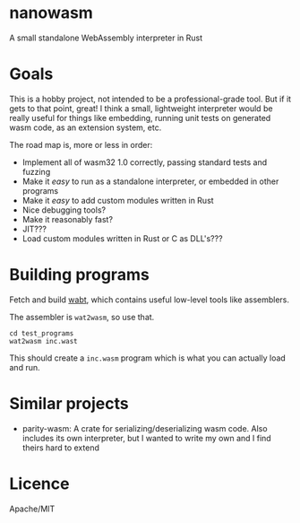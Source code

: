 # nanowasm

A small standalone WebAssembly interpreter in Rust

# Goals

This is a hobby project, not intended to be a professional-grade tool.  But if it gets to that point, great!  I think a small,
lightweight interpreter would be really useful for things like embedding, running unit tests on generated wasm code, as an
extension system, etc.

The road map is, more or less in order:

 * Implement all of wasm32 1.0 correctly, passing standard tests and fuzzing
 * Make it *easy* to run as a standalone interpreter, or embedded in other programs
 * Make it *easy* to add custom modules written in Rust
 * Nice debugging tools?
 * Make it reasonably fast?
 * JIT???
 * Load custom modules written in Rust or C as DLL's???

# Building programs

Fetch and build [wabt](https://github.com/WebAssembly/wabt), which contains useful low-level tools like assemblers.

The assembler is `wat2wasm`, so use that.

```
cd test_programs
wat2wasm inc.wast
```

This should create a `inc.wasm` program which is what you can actually load and run.

# Similar projects

 * parity-wasm: A crate for serializing/deserializing wasm code.  Also includes its own interpreter, but I wanted to write my own and I find theirs hard to extend

# Licence

Apache/MIT
